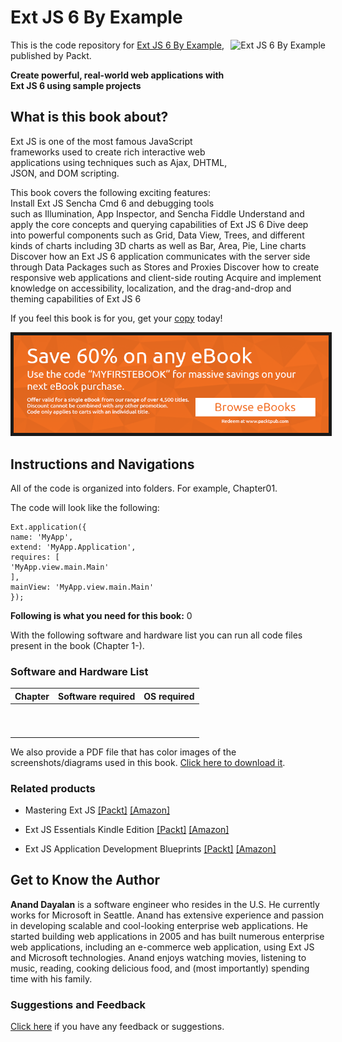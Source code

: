 # Ext JS 6 By Example

<a href="https://www.packtpub.com/web-development/ext-js-6-example?utm_source=github&utm_medium=repository&utm_campaign=9781783550494 "><img src="https://dz13w8afd47il.cloudfront.net/sites/default/files/imagecache/ppv4_main_book_cover/0494OS_Ext%20JS%206%20By%20Example_.jpg" alt="Ext JS 6 By Example" height="256px" align="right"></a>

This is the code repository for [Ext JS 6 By Example](https://www.packtpub.com/web-development/ext-js-6-example?utm_source=github&utm_medium=repository&utm_campaign=9781783550494 ), published by Packt.

**Create powerful, real-world web applications with Ext JS 6 using sample projects**

## What is this book about?
Ext JS is one of the most famous JavaScript frameworks used to create rich interactive web applications using techniques such as Ajax, DHTML, JSON, and DOM scripting.

This book covers the following exciting features:
Install Ext JS Sencha Cmd 6 and debugging tools such as Illumination, App Inspector, and Sencha Fiddle 
Understand and apply the core concepts and querying capabilities of Ext JS 6 
Dive deep into powerful components such as Grid, Data View, Trees, and different kinds of charts including 3D charts as well as Bar, Area, Pie, Line charts 
Discover how an Ext JS 6 application communicates with the server side through Data Packages such as Stores and Proxies 
Discover how to create responsive web applications and client-side routing 
Acquire and implement knowledge on accessibility, localization, and the drag-and-drop and theming capabilities of Ext JS 6 

If you feel this book is for you, get your [copy](https://www.amazon.com/dp/178355049X) today!

<a href="https://www.packtpub.com/?utm_source=github&utm_medium=banner&utm_campaign=GitHubBanner"><img src="https://raw.githubusercontent.com/PacktPublishing/GitHub/master/GitHub.png" 
alt="https://www.packtpub.com/" border="5" /></a>

## Instructions and Navigations
All of the code is organized into folders. For example, Chapter01.

The code will look like the following:
```
Ext.application({
name: 'MyApp',
extend: 'MyApp.Application',
requires: [
'MyApp.view.main.Main'
],
mainView: 'MyApp.view.main.Main'
});
```

**Following is what you need for this book:**
0

With the following software and hardware list you can run all code files present in the book (Chapter 1-).
### Software and Hardware List
| Chapter | Software required | OS required |
| -------- | ------------------------------------ | ----------------------------------- |
|  |  |  |
|  |  |  |
|  |  |  |
|  |  |  |
|  |  |  |
|  |  |  |
|  |  |  |
|  |  |  |
|  |  |  |
|  |  |  |

We also provide a PDF file that has color images of the screenshots/diagrams used in this book. [Click here to download it](https://www.packtpub.com/sites/default/files/downloads/0494OS_ColorImages.pdf).

### Related products
*  Mastering Ext JS  [[Packt]](https://www.amazon.in/Mastering-Ext-JS-Loiane-Groner-ebook/dp/B00U01QQWU?utm_source=github&utm_medium=repository&utm_campaign=) [[Amazon]](https://www.amazon.com/dp/1782164006)

*  Ext JS Essentials   Kindle Edition   [[Packt]](https://www.amazon.com/Ext-JS-Essentials-Stuart-Ashworth-ebook/dp/B00VQF59EK?utm_source=github&utm_medium=repository&utm_campaign=) [[Amazon]](https://www.amazon.com/dp/1784396621)

* Ext JS Application Development Blueprints [[Packt]](https://www.amazon.in/Ext-JS-Application-Development-Blueprints/dp/1784395307?utm_source=github&utm_medium=repository&utm_campaign=) [[Amazon]](https://www.amazon.com/dp/1784395307)


## Get to Know the Author
**Anand Dayalan**
is a software engineer who resides in the U.S. He currently works
for Microsoft in Seattle. Anand has extensive experience and passion in developing
scalable and cool-looking enterprise web applications.
He started building web applications in 2005 and has built numerous enterprise
web applications, including an e-commerce web application, using Ext JS and
Microsoft technologies.
Anand enjoys watching movies, listening to music, reading, cooking delicious food,
and (most importantly) spending time with his family.


### Suggestions and Feedback
[Click here](https://docs.google.com/forms/d/e/1FAIpQLSdy7dATC6QmEL81FIUuymZ0Wy9vH1jHkvpY57OiMeKGqib_Ow/viewform) if you have any feedback or suggestions.



